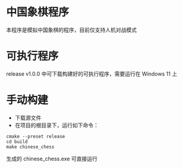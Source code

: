 # 中国象棋程序
本程序是模拟中国象棋的程序，目前仅支持人机对战模式

# 可执行程序
release v1.0.0 中可下载构建好的可执行程序，需要运行在 Windows 11 上

# 手动构建
- 下载源文件
- 在项目的根目录下，运行如下命令：
```
cmake --preset release
cd build
make chinese_chess
```
生成的 chinese_chess.exe 可直接运行
